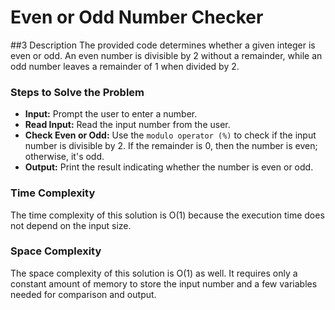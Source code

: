 # Even or Odd Number Checker

##3 Description
The provided code determines whether a given integer is even or odd. An even number is divisible by 2 without a remainder, while an odd number leaves a remainder of 1 when divided by 2.

### Steps to Solve the Problem
 - **Input:** Prompt the user to enter a number.
 - **Read Input:** Read the input number from the user.
 - **Check Even or Odd:** Use the `modulo operator (%)` to check if the input number is divisible by 2. If the remainder is 0, then the number is even; otherwise, it's odd.
 - **Output:** Print the result indicating whether the number is even or odd.

### Time Complexity
The time complexity of this solution is O(1) because the execution time does not depend on the input size.

### Space Complexity
The space complexity of this solution is O(1) as well. It requires only a constant amount of memory to store the input number and a few variables needed for comparison and output.
